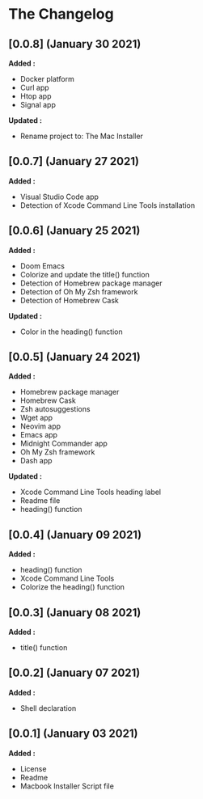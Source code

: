 # The Changelog

## [0.0.8] (January 30 2021)

**Added :**

- Docker platform
- Curl app
- Htop app
- Signal app

**Updated :**

- Rename project to: The Mac Installer

## [0.0.7] (January 27 2021)

**Added :**

- Visual Studio Code app
- Detection of Xcode Command Line Tools installation

## [0.0.6] (January 25 2021)

**Added :**

- Doom Emacs
- Colorize and update the title() function
- Detection of Homebrew package manager
- Detection of Oh My Zsh framework
- Detection of Homebrew Cask

**Updated :**

- Color in the heading() function

## [0.0.5] (January 24 2021)

**Added :**

- Homebrew package manager
- Homebrew Cask
- Zsh autosuggestions
- Wget app
- Neovim app
- Emacs app
- Midnight Commander app
- Oh My Zsh framework
- Dash app

**Updated :**

- Xcode Command Line Tools heading label
- Readme file
- heading() function


## [0.0.4] (January 09 2021)

**Added :**

- heading() function
- Xcode Command Line Tools
- Colorize the heading() function


## [0.0.3] (January 08 2021)

**Added :**

- title() function


## [0.0.2] (January 07 2021)

**Added :**

- Shell declaration


## [0.0.1] (January 03 2021)

**Added :**

- License
- Readme
- Macbook Installer Script file

